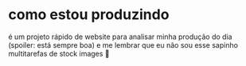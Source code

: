 # como estou produzindo
é um projeto rápido de website para analisar minha produção do dia (spoiler: está sempre boa) e me lembrar que eu não sou esse sapinho multitarefas de stock images 🐸



